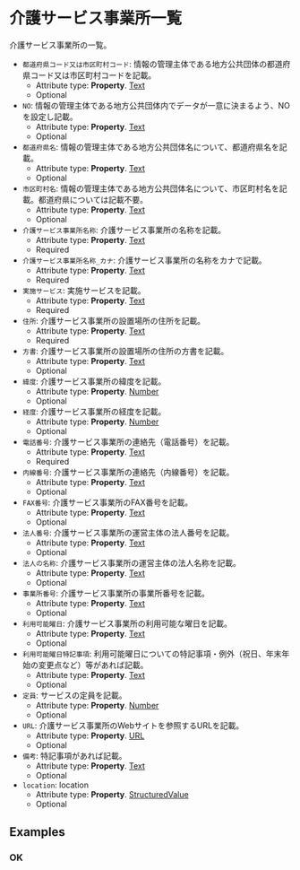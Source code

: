 # 介護サービス事業所一覧

介護サービス事業所の一覧。
-  `都道府県コード又は市区町村コード`: 情報の管理主体である地方公共団体の都道府県コード又は市区町村コードを記載。
   -  Attribute type: **Property**. [Text](https://schema.org/Text)
   -  Optional
-  `NO`: 情報の管理主体である地方公共団体内でデータが一意に決まるよう、NOを設定し記載。
   -  Attribute type: **Property**. [Text](https://schema.org/Text)
   -  Optional
-  `都道府県名`: 情報の管理主体である地方公共団体名について、都道府県名を記載。
   -  Attribute type: **Property**. [Text](https://schema.org/Text)
   -  Optional
-  `市区町村名`: 情報の管理主体である地方公共団体名について、市区町村名を記載。都道府県については記載不要。
   -  Attribute type: **Property**. [Text](https://schema.org/Text)
   -  Optional
-  `介護サービス事業所名称`: 介護サービス事業所の名称を記載。
   -  Attribute type: **Property**. [Text](https://schema.org/Text)
   -  Required
-  `介護サービス事業所名称_カナ`: 介護サービス事業所の名称をカナで記載。
   -  Attribute type: **Property**. [Text](https://schema.org/Text)
   -  Required
-  `実施サービス`: 実施サービスを記載。
   -  Attribute type: **Property**. [Text](https://schema.org/Text)
   -  Required
-  `住所`: 介護サービス事業所の設置場所の住所を記載。
   -  Attribute type: **Property**. [Text](https://schema.org/Text)
   -  Required
-  `方書`: 介護サービス事業所の設置場所の住所の方書を記載。
   -  Attribute type: **Property**. [Text](https://schema.org/Text)
   -  Optional
-  `緯度`: 介護サービス事業所の緯度を記載。
   -  Attribute type: **Property**. [Number](https://schema.org/Number)
   -  Optional
-  `経度`: 介護サービス事業所の経度を記載。
   -  Attribute type: **Property**. [Number](https://schema.org/Number)
   -  Optional
-  `電話番号`: 介護サービス事業所の連絡先（電話番号）を記載。
   -  Attribute type: **Property**. [Text](https://schema.org/Text)
   -  Required
-  `内線番号`: 介護サービス事業所の連絡先（内線番号）を記載。
   -  Attribute type: **Property**. [Text](https://schema.org/Text)
   -  Optional
-  `FAX番号`: 介護サービス事業所のFAX番号を記載。
   -  Attribute type: **Property**. [Text](https://schema.org/Text)
   -  Optional
-  `法人番号`: 介護サービス事業所の運営主体の法人番号を記載。
   -  Attribute type: **Property**. [Text](https://schema.org/Text)
   -  Optional
-  `法人の名称`: 介護サービス事業所の運営主体の法人名称を記載。
   -  Attribute type: **Property**. [Text](https://schema.org/Text)
   -  Optional
-  `事業所番号`: 介護サービス事業所の事業所番号を記載。
   -  Attribute type: **Property**. [Text](https://schema.org/Text)
   -  Optional
-  `利用可能曜日`: 介護サービス事業所の利用可能な曜日を記載。
   -  Attribute type: **Property**. [Text](https://schema.org/Text)
   -  Optional
-  `利用可能曜日特記事項`: 利用可能曜日についての特記事項・例外（祝日、年末年始の変更点など）等があれば記載。
   -  Attribute type: **Property**. [Text](https://schema.org/Text)
   -  Optional
-  `定員`: サービスの定員を記載。
   -  Attribute type: **Property**. [Number](https://schema.org/Number)
   -  Optional
-  `URL`: 介護サービス事業所のWebサイトを参照するURLを記載。
   -  Attribute type: **Property**. [URL](https://schema.org/URL)
   -  Optional
-  `備考`: 特記事項があれば記載。
   -  Attribute type: **Property**. [Text](https://schema.org/Text)
   -  Optional
-  `location`: location
   -  Attribute type: **Property**. [StructuredValue](https://schema.org/StructuredValue)
   -  Optional



## Examples

### OK



